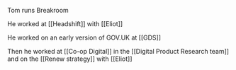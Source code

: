 Tom runs Breakroom

He worked at [[Headshift]] with [[Eliot]]

He worked on an early version of GOV.UK at [[GDS]]

Then he worked at [[Co-op Digital]] in the [[Digital Product Research team]] and on the [[Renew strategy]] with [[Eliot]]